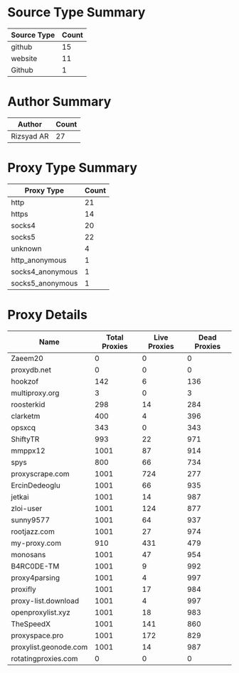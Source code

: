 # Source Type Summary

| Source Type | Count |
|-------------|-------|
| github | 15 |
| website | 11 |
| Github | 1 |


# Author Summary

| Author | Count |
|--------|-------|
| Rizsyad AR | 27 |


# Proxy Type Summary

| Proxy Type | Count |
|------------|-------|
| http | 21 |
| https | 14 |
| socks4 | 20 |
| socks5 | 22 |
| unknown | 4 |
| http_anonymous | 1 |
| socks4_anonymous | 1 |
| socks5_anonymous | 1 |


# Proxy Details

| Name | Total Proxies | Live Proxies | Dead Proxies |
|------|---------------|--------------|---------------|
| Zaeem20 | 0 | 0 | 0 |
| proxydb.net | 0 | 0 | 0 |
| hookzof | 142 | 6 | 136 |
| multiproxy.org | 3 | 0 | 3 |
| roosterkid | 298 | 14 | 284 |
| clarketm | 400 | 4 | 396 |
| opsxcq | 343 | 0 | 343 |
| ShiftyTR | 993 | 22 | 971 |
| mmppx12 | 1001 | 87 | 914 |
| spys | 800 | 66 | 734 |
| proxyscrape.com | 1001 | 724 | 277 |
| ErcinDedeoglu | 1001 | 66 | 935 |
| jetkai | 1001 | 14 | 987 |
| zloi-user | 1001 | 124 | 877 |
| sunny9577 | 1001 | 64 | 937 |
| rootjazz.com | 1001 | 27 | 974 |
| my-proxy.com | 910 | 431 | 479 |
| monosans | 1001 | 47 | 954 |
| B4RC0DE-TM | 1001 | 9 | 992 |
| proxy4parsing | 1001 | 4 | 997 |
| proxifly | 1001 | 17 | 984 |
| proxy-list.download | 1001 | 4 | 997 |
| openproxylist.xyz | 1001 | 18 | 983 |
| TheSpeedX | 1001 | 141 | 860 |
| proxyspace.pro | 1001 | 172 | 829 |
| proxylist.geonode.com | 1001 | 14 | 987 |
| rotatingproxies.com | 0 | 0 | 0 |
